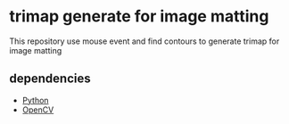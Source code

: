 # trimap generate for image matting
This repository use mouse event and find contours to generate trimap for image matting
## dependencies
* [Python](https://www.python.org/)
* [OpenCV](https://opencv-python-tutroals.readthedocs.io/en/latest/)
